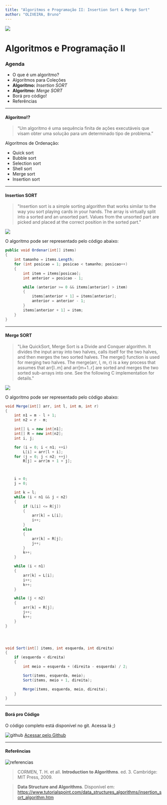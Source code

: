 ```yaml
---
title: "Algoritmos e Programação II: Insertion Sort & Merge Sort"
author: "OLIVEIRA, Bruno"
---
```


![](Assets/senac.png)

# Algoritmos e Programação II

### Agenda
- O que é um algoritmo?
- Algoritmos para Coleções
- **Algoritmo:** *Insertion SORT*
- **Algoritmo:** *Merge SORT*
- Borá pro código!
- Referências

---
#### Algoritmo!?

> “Um algoritmo é uma sequência finita de ações executáveis que visam obter uma solução para um determinado tipo de problema.”

Algoritmos de Ordenação:
- Quick sort
- Bubble sort
- Selection sort
- Shell sort
- Merge sort
- Insertion sort

---
#### Insertion SORT

> "Insertion sort is a simple sorting algorithm that works similar to the way you sort playing cards in your hands. The array is virtually split into a sorted and an unsorted part. Values from the unsorted part are picked and placed at the correct position in the sorted part."

![](Assets/insertionsort.png)

O algoritmo pode ser representado pelo código abaixo:

```csharp
public void Ordenar(int[] items)
{
    int tamanho = items.Length;
    for (int posicao = 1; posicao < tamanho; posicao++)
    {
        int item = items[posicao];
        int anterior = posicao - 1;

        while (anterior >= 0 && items[anterior] > item)
        {
            items[anterior + 1] = items[anterior];
            anterior = anterior - 1;
        }
        items[anterior + 1] = item;
    }
}
```

---
#### Merge SORT

> "Like QuickSort, Merge Sort is a Divide and Conquer algorithm. It divides the input array into two halves, calls itself for the two halves, and then merges the two sorted halves. The merge() function is used for merging two halves. The merge(arr, l, m, r) is a key process that assumes that arr[l..m] and arr[m+1..r] are sorted and merges the two sorted sub-arrays into one. See the following C implementation for details."

![](Assets/Merge-Sort.png)

O algoritmo pode ser representado pelo código abaixo:

```csharp
void Merge(int[] arr, int l, int m, int r)
{
    int n1 = m - l + 1;
    int n2 = r - m;

    int[] L = new int[n1];
    int[] R = new int[n2];
    int i, j;

    for (i = 0; i < n1; ++i)
        L[i] = arr[l + i];
    for (j = 0; j < n2; ++j)
        R[j] = arr[m + 1 + j];



    i = 0;
    j = 0;

    int k = l;
    while (i < n1 && j < n2)
    {
        if (L[i] <= R[j])
        {
            arr[k] = L[i];
            i++;
        }
        else
        {
            arr[k] = R[j];
            j++;
        }
        k++;
    }

    while (i < n1)
    {
        arr[k] = L[i];
        i++;
        k++;
    }

    while (j < n2)
    {
        arr[k] = R[j];
        j++;
        k++;
    }
}




void Sort(int[] items, int esquerda, int direita)
{
    if (esquerda < direita)
    {
        int meio = esquerda + (direita - esquerda) / 2;

        Sort(items, esquerda, meio);
        Sort(items, meio + 1, direita);

        Merge(items, esquerda, meio, direita);
    }
}
```


---
#### Borá pro Código

O código completo está disponível no git. Acessa lá ;)

![github](Assets/github.png) 
[Acessar pelo Github](https://github.com/BrunoOliveiraSP)


---
#### Referências

![referencias](Assets/references.png)

> CORMEN, T. H. et all. **Introduction to Algorithms**. ed. 3. Cambridge: MIT Press, 2009.

> **Data Structure and Algorithms**. Disponível em: <https://www.tutorialspoint.com/data_structures_algorithms/insertion_sort_algorithm.htm>




